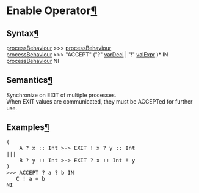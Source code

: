 <a name="Enable-Operator"></a>

# Enable Operator[¶](#Enable-Operator)

<a name="Syntax"></a>

## Syntax[¶](#Syntax)

[processBehaviour](ProcessBehaviour) >>> [processBehaviour](ProcessBehaviour)  
[processBehaviour](ProcessBehaviour) >>> "ACCEPT" ("?" [varDecl](VarDecl) | "!" [valExpr](ValExpr) )* IN [processBehaviour](ProcessBehaviour) NI

<a name="Semantics"></a>

## Semantics[¶](#Semantics)

Synchronize on EXIT of multiple processes.  
When EXIT values are communicated, they must be ACCEPTed for further use.

<a name="Examples"></a>

## Examples[¶](#Examples)

<pre>(
    A ? x :: Int >-> EXIT ! x ? y :: Int
|||
    B ? y :: Int >-> EXIT ? x :: Int ! y
) 
>>> ACCEPT ? a ? b IN 
   C ! a + b
NI
</pre>